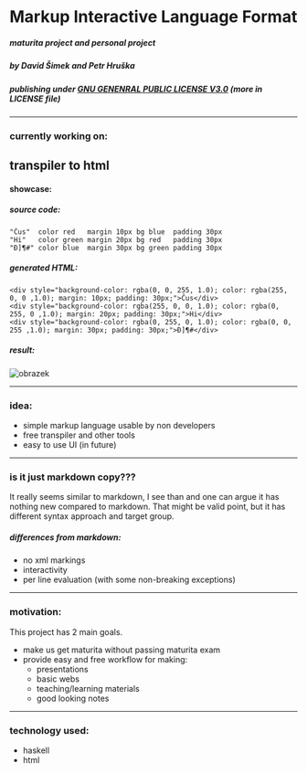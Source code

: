 # Markup Interactive Language Format
#####  maturita project and personal project
##### by David Šimek and Petr Hruška
##### publishing under <ins>GNU GENENRAL PUBLIC LICENSE V3.0</ins> (more in LICENSE file)

-----

### currently working on:
transpiler to html  
-----
#### showcase:
##### source code:
```
"Čus"  color red   margin 10px bg blue  padding 30px
"Hi"   color green margin 20px bg red   padding 30px
"Đ]¶#" color blue  margin 30px bg green padding 30px
```
##### generated HTML:
```
<div style="background-color: rgba(0, 0, 255, 1.0); color: rgba(255, 0, 0 ,1.0); margin: 10px; padding: 30px;">Čus</div>
<div style="background-color: rgba(255, 0, 0, 1.0); color: rgba(0, 255, 0 ,1.0); margin: 20px; padding: 30px;">Hi</div>
<div style="background-color: rgba(0, 255, 0, 1.0); color: rgba(0, 0, 255 ,1.0); margin: 30px; padding: 30px;">Đ]¶#</div>
```
##### result:
![obrazek](https://github.com/davidSimek/MarkupInteracticeLanguageFormat/assets/119676792/efd73962-c77f-4576-b3dc-ed2d2be048ea)

-----
### idea:
- simple markup language usable by non developers
- free transpiler and other tools
- easy to use UI (in future)

-----

### is it just markdown copy???
It really seems similar to markdown, I see than and one can argue it has nothing new compared to markdown. That might be valid point, but it has different syntax approach and target group.


##### differences from markdown:    
- no xml markings
- interactivity
- per line evaluation (with some non-breaking exceptions)

-----

### motivation:
This project has 2 main goals.
- make us get maturita without passing maturita exam
- provide easy and free workflow for making:
    - presentations
    - basic webs
    - teaching/learning materials
    - good looking notes

-----

### technology used:
- haskell
- html  
